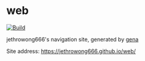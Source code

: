 # web

[![Build](https://github.com/jethrowong666/web/actions/workflows/generate.yml/badge.svg)](https://github.com/jethrowong666/web/actions/workflows/generate.yml)

jethrowong666's navigation site, generated by [gena](https://github.com/x1ah/gena)

Site address: https://jethrowong666.github.io/web/